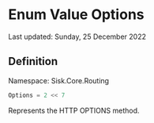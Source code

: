 # Enum Value Options
Last updated: Sunday, 25 December 2022

## Definition
Namespace: Sisk.Core.Routing

```csharp
Options = 2 << 7
```

Represents the HTTP OPTIONS method.

